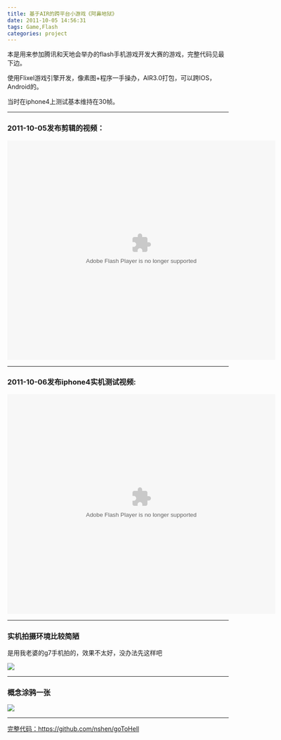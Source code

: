 ```yaml
---
title: 基于AIR的跨平台小游戏《阿鼻地狱》
date: 2011-10-05 14:56:31
tags: Game,Flash
categories: project
---
```


本是用来参加腾讯和天地会举办的flash手机游戏开发大赛的游戏，完整代码见最下边。

<!-- more -->

使用Flixel游戏引擎开发，像素图+程序一手操办，AIR3.0打包，可以跨IOS，Android的。

当时在iphone4上测试基本维持在30帧。

---
### 2011-10-05发布剪辑的视频：

<embed src="http://player.youku.com/player.php/sid/XMzA5OTI2NDYw/v.swf" type="application/x-shockwave-flash" allowscriptaccess="always" allowfullscreen="true" wmode="opaque" width="610" height="500"></embed>

---
### 2011-10-06发布iphone4实机测试视频:

<embed src="http://player.youku.com/player.php/sid/XMzEwMzE2Njky/v.swf" type="application/x-shockwave-flash" allowscriptaccess="always" allowfullscreen="true" wmode="opaque" width="610" height="500"></embed>


---
### 实机拍摄环境比较简陋


是用我老婆的g7手机拍的，效果不太好，没办法先这样吧

![](/image/hell01.jpg)

---
### 概念涂鸦一张

![](/image/hell02.jpg)

---

<a href="https://github.com/nshen/goToHell" target="_blank">完整代码：https://github.com/nshen/goToHell </a>
